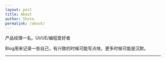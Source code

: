 ```yaml
---
layout: post
title: About
author: Shoto
permalink: /about/
---
```


产品经理一名。UI/UE/编程爱好者

Blog用来记录一些自己，有兴致的时候可能写点啥，更多时候可能是沉默。

----------------

<!-- *觉得我写得有意思，可以关注下微信公众号，与博客同名：途中笔记。* -->

<!-- ![途中笔记微信公众号二维码]({{site.url}}/assets/qrcode.jpg) -->
